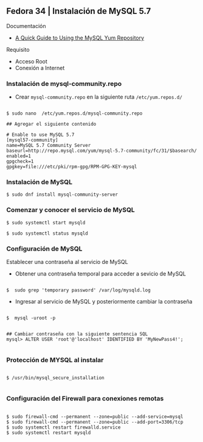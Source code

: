
## Fedora 34 | Instalación de MySQL 5.7

Documentación
- [A Quick Guide to Using the MySQL Yum Repository](https://dev.mysql.com/doc/mysql-yum-repo-quick-guide/en/)

Requisito
- Acceso Root
- Conexión a Internet


### Instalación de mysql-community.repo

- Crear `mysql-community.repo` en la siguiente ruta `/etc/yum.repos.d/`

```

$ sudo nano  /etc/yum.repos.d/mysql-community.repo

## Agregar el siguiente contenido

# Enable to use MySQL 5.7
[mysql57-community]
name=MySQL 5.7 Community Server
baseurl=http://repo.mysql.com/yum/mysql-5.7-community/fc/31/$basearch/
enabled=1
gpgcheck=1
gpgkey=file:///etc/pki/rpm-gpg/RPM-GPG-KEY-mysql

```

### Instalación de MySQL

```
$ sudo dnf install mysql-community-server 

```


### Comenzar y conocer el servicio de MySQL

```
$ sudo systemctl start mysqld

$ sudo systemctl status mysqld

```


### Configuración de MySQL

Establecer una contraseña al servicio de MySQL

- Obtener una contraseña temporal para acceder a sevicio de MySQL

```

$  sudo grep 'temporary password' /var/log/mysqld.log

```

- Ingresar al servicio de MySQL y posteriormente cambiar la contraseña

```

$  mysql -uroot -p


## Cambiar contraseña con la siguiente sentencia SQL
mysql> ALTER USER 'root'@'localhost' IDENTIFIED BY 'MyNewPass4!';


```


### Protección de MYSQL al instalar

```

$ /usr/bin/mysql_secure_installation


```

### Configuración del Firewall para conexiones remotas

```

$ sudo firewall-cmd --permanent --zone=public --add-service=mysql
$ sudo firewall-cmd --permanent --zone=public --add-port=3306/tcp
$ sudo systemctl restart firewalld.service
$ sudo systemctl restart mysqld

```
